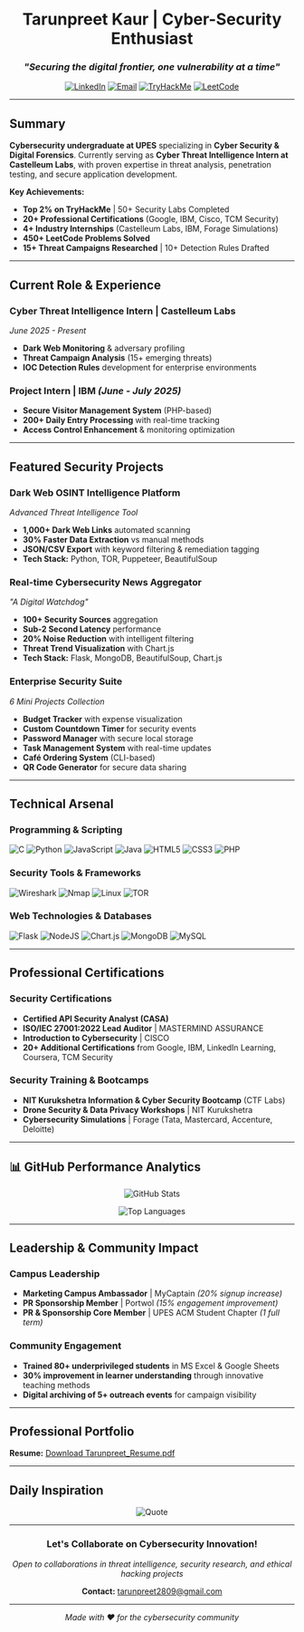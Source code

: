 <div align="center">

#  Tarunpreet Kaur | Cyber-Security Enthusiast

### *"Securing the digital frontier, one vulnerability at a time"* 

[![LinkedIn](https://img.shields.io/badge/LinkedIn-%230077B5.svg?style=for-the-badge&logo=linkedin&logoColor=white)](https://linkedin.com/in/tarunpreet--kaur) 
[![Email](https://img.shields.io/badge/Email-D14836?style=for-the-badge&logo=gmail&logoColor=white)](mailto:tarunpreet2809@gmail.com)
[![TryHackMe](https://img.shields.io/badge/TryHackMe-212C42?style=for-the-badge&logo=tryhackme&logoColor=white)](https://tryhackme.com/p/your-profile)
[![LeetCode](https://img.shields.io/badge/LeetCode-FFA116?style=for-the-badge&logo=leetcode&logoColor=black)](https://leetcode.com/your-profile)

</div>

---

## Summary

**Cybersecurity undergraduate at UPES** specializing in **Cyber Security & Digital Forensics**. Currently serving as **Cyber Threat Intelligence Intern at Castelleum Labs**, with proven expertise in threat analysis, penetration testing, and secure application development.

**Key Achievements:**
- **Top 2% on TryHackMe** | 50+ Security Labs Completed
- **20+ Professional Certifications** (Google, IBM, Cisco, TCM Security)
- **4+ Industry Internships** (Castelleum Labs, IBM, Forage Simulations)
- **450+ LeetCode Problems Solved**
- **15+ Threat Campaigns Researched** | 10+ Detection Rules Drafted

---

## Current Role & Experience

### **Cyber Threat Intelligence Intern** | Castelleum Labs
*June 2025 - Present*
- **Dark Web Monitoring** & adversary profiling
- **Threat Campaign Analysis** (15+ emerging threats)
- **IOC Detection Rules** development for enterprise environments

### **Project Intern** | IBM *(June - July 2025)*
- **Secure Visitor Management System** (PHP-based)
- **200+ Daily Entry Processing** with real-time tracking
- **Access Control Enhancement** & monitoring optimization

---

## Featured Security Projects

### **Dark Web OSINT Intelligence Platform**
*Advanced Threat Intelligence Tool*
- **1,000+ Dark Web Links** automated scanning
- **30% Faster Data Extraction** vs manual methods
- **JSON/CSV Export** with keyword filtering & remediation tagging
- **Tech Stack:** Python, TOR, Puppeteer, BeautifulSoup

### **Real-time Cybersecurity News Aggregator**
*"A Digital Watchdog"*
- **100+ Security Sources** aggregation
- **Sub-2 Second Latency** performance
- **20% Noise Reduction** with intelligent filtering
- **Threat Trend Visualization** with Chart.js
- **Tech Stack:** Flask, MongoDB, BeautifulSoup, Chart.js

### **Enterprise Security Suite**
*6 Mini Projects Collection*
- **Budget Tracker** with expense visualization
- **Custom Countdown Timer** for security events
- **Password Manager** with secure local storage
- **Task Management System** with real-time updates
- **Café Ordering System** (CLI-based)
- **QR Code Generator** for secure data sharing

---

## Technical Arsenal

### **Programming & Scripting**
![C](https://img.shields.io/badge/C-%2300599C.svg?style=for-the-badge&logo=c&logoColor=white)
![Python](https://img.shields.io/badge/Python-3670A0?style=for-the-badge&logo=python&logoColor=ffdd54)
![JavaScript](https://img.shields.io/badge/JavaScript-%23323330.svg?style=for-the-badge&logo=javascript&logoColor=%23F7DF1E)
![Java](https://img.shields.io/badge/Java-%23ED8B00.svg?style=for-the-badge&logo=openjdk&logoColor=white)
![HTML5](https://img.shields.io/badge/HTML5-%23E34F26.svg?style=for-the-badge&logo=html5&logoColor=white)
![CSS3](https://img.shields.io/badge/CSS3-%231572B6.svg?style=for-the-badge&logo=css3&logoColor=white)
![PHP](https://img.shields.io/badge/PHP-%23777BB4.svg?style=for-the-badge&logo=php&logoColor=white)

### **Security Tools & Frameworks**
![Wireshark](https://img.shields.io/badge/Wireshark-1679A7?style=for-the-badge&logo=wireshark&logoColor=white)
![Nmap](https://img.shields.io/badge/Nmap-4682B4?style=for-the-badge&logo=nmap&logoColor=white)
![Linux](https://img.shields.io/badge/Linux-FCC624?style=for-the-badge&logo=linux&logoColor=black)
![TOR](https://img.shields.io/badge/TOR-7D4698?style=for-the-badge&logo=tor&logoColor=white)

### **Web Technologies & Databases**
![Flask](https://img.shields.io/badge/Flask-%23000.svg?style=for-the-badge&logo=flask&logoColor=white)
![NodeJS](https://img.shields.io/badge/Node.js-6DA55F?style=for-the-badge&logo=node.js&logoColor=white)
![Chart.js](https://img.shields.io/badge/Chart.js-F5788D.svg?style=for-the-badge&logo=chart.js&logoColor=white)
![MongoDB](https://img.shields.io/badge/MongoDB-%234ea94b.svg?style=for-the-badge&logo=mongodb&logoColor=white)
![MySQL](https://img.shields.io/badge/MySQL-4479A1.svg?style=for-the-badge&logo=mysql&logoColor=white)

---

## Professional Certifications

### **Security Certifications**
- **Certified API Security Analyst (CASA)**
- **ISO/IEC 27001:2022 Lead Auditor** | MASTERMIND ASSURANCE
- **Introduction to Cybersecurity** | CISCO
- **20+ Additional Certifications** from Google, IBM, LinkedIn Learning, Coursera, TCM Security

### **Security Training & Bootcamps**
- **NIT Kurukshetra Information & Cyber Security Bootcamp** (CTF Labs)
- **Drone Security & Data Privacy Workshops** | NIT Kurukshetra
- **Cybersecurity Simulations** | Forage (Tata, Mastercard, Accenture, Deloitte)

---

## 📊 GitHub Performance Analytics

<div align="center">

![GitHub Stats](https://github-readme-stats.vercel.app/api?username=tarunpreetk009&theme=radical&hide_border=true&include_all_commits=true&count_private=false)

![Top Languages](https://github-readme-stats.vercel.app/api/top-langs/?username=tarunpreetk009&theme=radical&hide_border=true&include_all_commits=true&count_private=false&layout=compact)

</div>

---

## Leadership & Community Impact

### **Campus Leadership**
- **Marketing Campus Ambassador** | MyCaptain *(20% signup increase)*
- **PR Sponsorship Member** | Portwol *(15% engagement improvement)*
- **PR & Sponsorship Core Member** | UPES ACM Student Chapter *(1 full term)*

### **Community Engagement**
- **Trained 80+ underprivileged students** in MS Excel & Google Sheets
- **30% improvement in learner understanding** through innovative teaching methods
- **Digital archiving of 5+ outreach events** for campaign visibility

---

## Professional Portfolio

**Resume:** [Download Tarunpreet_Resume.pdf](https://github.com/user-attachments/files/21564358/Tarunpreet_Resume.pdf)

---

## Daily Inspiration

<div align="center">

![Quote](https://quotes-github-readme.vercel.app/api?type=horizontal&theme=radical)

</div>

---

<div align="center">

### **Let's Collaborate on Cybersecurity Innovation!**

*Open to collaborations in threat intelligence, security research, and ethical hacking projects*

**Contact:** tarunpreet2809@gmail.com 

---

*Made with ❤️ for the cybersecurity community*

</div>
